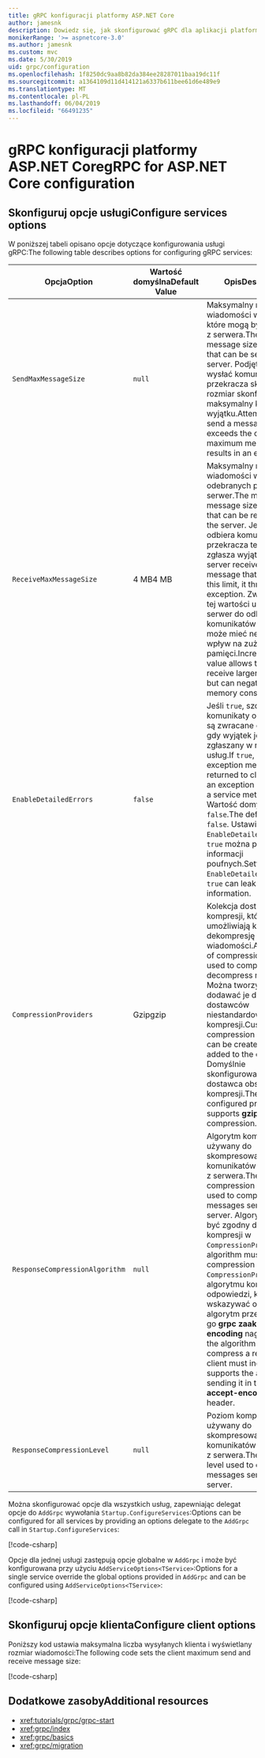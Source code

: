 ```yaml
---
title: gRPC konfiguracji platformy ASP.NET Core
author: jamesnk
description: Dowiedz się, jak skonfigurować gRPC dla aplikacji platformy ASP.NET Core.
monikerRange: '>= aspnetcore-3.0'
ms.author: jamesnk
ms.custom: mvc
ms.date: 5/30/2019
uid: grpc/configuration
ms.openlocfilehash: 1f8250dc9aa8b82da384ee28287011baa19dc11f
ms.sourcegitcommit: a1364109d11d414121a6337b611bee61d6e489e9
ms.translationtype: MT
ms.contentlocale: pl-PL
ms.lasthandoff: 06/04/2019
ms.locfileid: "66491235"
---
```

# <a name="grpc-for-aspnet-core-configuration"></a><span data-ttu-id="ace99-103">gRPC konfiguracji platformy ASP.NET Core</span><span class="sxs-lookup"><span data-stu-id="ace99-103">gRPC for ASP.NET Core configuration</span></span>

## <a name="configure-services-options"></a><span data-ttu-id="ace99-104">Skonfiguruj opcje usługi</span><span class="sxs-lookup"><span data-stu-id="ace99-104">Configure services options</span></span>

<span data-ttu-id="ace99-105">W poniższej tabeli opisano opcje dotyczące konfigurowania usługi gRPC:</span><span class="sxs-lookup"><span data-stu-id="ace99-105">The following table describes options for configuring gRPC services:</span></span>

| <span data-ttu-id="ace99-106">Opcja</span><span class="sxs-lookup"><span data-stu-id="ace99-106">Option</span></span> | <span data-ttu-id="ace99-107">Wartość domyślna</span><span class="sxs-lookup"><span data-stu-id="ace99-107">Default Value</span></span> | <span data-ttu-id="ace99-108">Opis</span><span class="sxs-lookup"><span data-stu-id="ace99-108">Description</span></span> |
| ------ | ------------- | ----------- |
| `SendMaxMessageSize` | `null` | <span data-ttu-id="ace99-109">Maksymalny rozmiar wiadomości w bajtach, które mogą być wysyłane z serwera.</span><span class="sxs-lookup"><span data-stu-id="ace99-109">The maximum message size in bytes that can be sent from the server.</span></span> <span data-ttu-id="ace99-110">Podjęto próbę wysłać komunikat, który przekracza skutkuje rozmiar skonfigurowany maksymalny komunikat o wyjątku.</span><span class="sxs-lookup"><span data-stu-id="ace99-110">Attempting to send a message that exceeds the configured maximum message size results in an exception.</span></span> |
| `ReceiveMaxMessageSize` | <span data-ttu-id="ace99-111">4 MB</span><span class="sxs-lookup"><span data-stu-id="ace99-111">4 MB</span></span> | <span data-ttu-id="ace99-112">Maksymalny rozmiar wiadomości w bajtów odebranych przez serwer.</span><span class="sxs-lookup"><span data-stu-id="ace99-112">The maximum message size in bytes that can be received by the server.</span></span> <span data-ttu-id="ace99-113">Jeśli serwer odbiera komunikat, który przekracza ten limit, zgłasza wyjątek.</span><span class="sxs-lookup"><span data-stu-id="ace99-113">If the server receives a message that exceeds this limit, it throws an exception.</span></span> <span data-ttu-id="ace99-114">Zwiększenie tej wartości umożliwia serwer do odbierania komunikatów większy, ale może mieć negatywny wpływ na zużycie pamięci.</span><span class="sxs-lookup"><span data-stu-id="ace99-114">Increasing this value allows the server to receive larger messages, but can negatively impact memory consumption.</span></span> |
| `EnableDetailedErrors` | `false` | <span data-ttu-id="ace99-115">Jeśli `true`, szczegółowe komunikaty o wyjątkach są zwracane do klientów, gdy wyjątek jest zgłaszany w metodzie usług.</span><span class="sxs-lookup"><span data-stu-id="ace99-115">If `true`, detailed exception messages are returned to clients when an exception is thrown in a service method.</span></span> <span data-ttu-id="ace99-116">Wartość domyślna to `false`.</span><span class="sxs-lookup"><span data-stu-id="ace99-116">The default is `false`.</span></span> <span data-ttu-id="ace99-117">Ustawienie `EnableDetailedErrors` do `true` można przecieku informacji poufnych.</span><span class="sxs-lookup"><span data-stu-id="ace99-117">Setting `EnableDetailedErrors` to `true` can leak sensitive information.</span></span> |
| `CompressionProviders` | <span data-ttu-id="ace99-118">Gzip</span><span class="sxs-lookup"><span data-stu-id="ace99-118">gzip</span></span> | <span data-ttu-id="ace99-119">Kolekcja dostawców kompresji, które umożliwiają kompresję i dekompresję wiadomości.</span><span class="sxs-lookup"><span data-stu-id="ace99-119">A collection of compression providers used to compress and decompress messages.</span></span> <span data-ttu-id="ace99-120">Można tworzyć i dodawać je do kolekcji dostawców niestandardowych kompresji.</span><span class="sxs-lookup"><span data-stu-id="ace99-120">Custom compression providers can be created and added to the collection.</span></span> <span data-ttu-id="ace99-121">Domyślnie skonfigurowany dostawca obsługuje **gzip** kompresji.</span><span class="sxs-lookup"><span data-stu-id="ace99-121">The default configured provider supports **gzip** compression.</span></span> |
| `ResponseCompressionAlgorithm` | `null` | <span data-ttu-id="ace99-122">Algorytm kompresji używany do skompresowania komunikatów wysyłanych z serwera.</span><span class="sxs-lookup"><span data-stu-id="ace99-122">The compression algorithm used to compress messages sent from the server.</span></span> <span data-ttu-id="ace99-123">Algorytm musi być zgodny dostawca kompresji w `CompressionProviders`.</span><span class="sxs-lookup"><span data-stu-id="ace99-123">The algorithm must match a compression provider in `CompressionProviders`.</span></span> <span data-ttu-id="ace99-124">Dla algorytmu kompresowały odpowiedzi, klient musi wskazywać obsługuje algorytm przez wysłanie go **grpc zaakceptować encoding** nagłówka.</span><span class="sxs-lookup"><span data-stu-id="ace99-124">For the algorithm to compress a response, the client must indicate it supports the algorithm by sending it in the **grpc-accept-encoding** header.</span></span> |
| `ResponseCompressionLevel` | `null` | <span data-ttu-id="ace99-125">Poziom kompresji, używany do skompresowania komunikatów wysyłanych z serwera.</span><span class="sxs-lookup"><span data-stu-id="ace99-125">The compress level used to compress messages sent from the server.</span></span> |

<span data-ttu-id="ace99-126">Można skonfigurować opcje dla wszystkich usług, zapewniając delegat opcje do `AddGrpc` wywołania `Startup.ConfigureServices`:</span><span class="sxs-lookup"><span data-stu-id="ace99-126">Options can be configured for all services by providing an options delegate to the `AddGrpc` call in `Startup.ConfigureServices`:</span></span>

[!code-csharp[](~/grpc/configuration/sample/GrcpService/Startup.cs?name=snippet)]

<span data-ttu-id="ace99-127">Opcje dla jednej usługi zastępują opcje globalne w `AddGrpc` i może być konfigurowana przy użyciu `AddServiceOptions<TService>`:</span><span class="sxs-lookup"><span data-stu-id="ace99-127">Options for a single service override the global options provided in `AddGrpc` and can be configured using `AddServiceOptions<TService>`:</span></span>

[!code-csharp[](~/grpc/configuration/sample/GrcpService/Startup2.cs?name=snippet)]

## <a name="configure-client-options"></a><span data-ttu-id="ace99-128">Skonfiguruj opcje klienta</span><span class="sxs-lookup"><span data-stu-id="ace99-128">Configure client options</span></span>

<span data-ttu-id="ace99-129">Poniższy kod ustawia maksymalna liczba wysyłanych klienta i wyświetlany rozmiar wiadomości:</span><span class="sxs-lookup"><span data-stu-id="ace99-129">The following code sets the client maximum send and receive message size:</span></span>

[!code-csharp[](~/grpc/configuration/sample/Program.cs?name=snippet&highlight=3-6)]

## <a name="additional-resources"></a><span data-ttu-id="ace99-130">Dodatkowe zasoby</span><span class="sxs-lookup"><span data-stu-id="ace99-130">Additional resources</span></span>

* <xref:tutorials/grpc/grpc-start>
* <xref:grpc/index>
* <xref:grpc/basics>
* <xref:grpc/migration>
